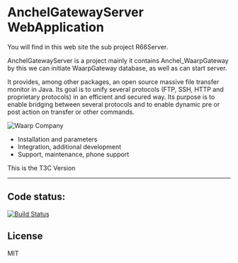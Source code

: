 AnchelGatewayServer WebApplication
=============

You will find in this web site the sub project R66Server.

AnchelGatewayServer is a project mainly it contains Anchel_WaarpGateway by this we can initiate WaarpGateway database,
as well as can start server.

It provides, among other packages, an open source massive file transfer monitor 
in Java. Its goal is to unify several protocols (FTP, SSH, HTTP and proprietary 
protocols) in an efficient and secured way. Its purpose is to enable bridging between 
several protocols and to enable dynamic pre or post action on transfer or other commands.


![Waarp Company](http://waarp.github.com/Waarp/res/waarp/waarp.gif "Waarp")

 * Installation and parameters
 * Integration, additional development
 * Support, maintenance, phone support
 
This is the T3C Version

*********************************************************

Code status:
------------
[![Build Status](https://travis-ci.org/t3ctechnologies/Anchel_GatewayServer.svg?branch=master)](https://travis-ci.org/t3ctechnologies/Anchel_GatewayServer)

License
----

MIT
